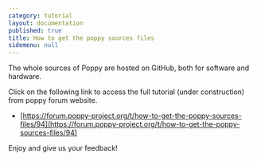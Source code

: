 ```yaml
---
category: tutorial
layout: documentation
published: true
title: How to get the poppy sources files
sidemenu: null
---
```


The whole sources of Poppy are hosted on GitHub, both for software and hardware. 

Click on the following link to access the full tutorial (under construction) from poppy forum website.

- [https://forum.poppy-project.org/t/how-to-get-the-poppy-sources-files/94](https://forum.poppy-project.org/t/how-to-get-the-poppy-sources-files/94)

Enjoy and give us your feedback!